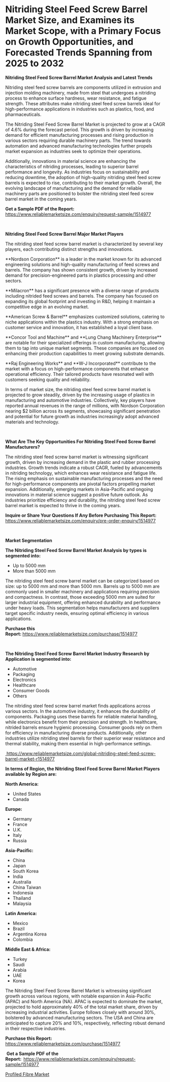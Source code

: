 <p><h1>Nitriding Steel Feed Screw Barrel Market Size, and Examines its Market Scope, with a Primary Focus on Growth Opportunities, and Forecasted Trends Spanning from 2025 to 2032</h1></p><p><strong>Nitriding Steel Feed Screw Barrel Market Analysis and Latest Trends</strong></p>
<p><p>Nitriding steel feed screw barrels are components utilized in extrusion and injection molding machinery, made from steel that undergoes a nitriding process to enhance surface hardness, wear resistance, and fatigue strength. These attributes make nitriding steel feed screw barrels ideal for high-performance applications in industries such as plastics, food, and pharmaceuticals.</p><p>The Nitriding Steel Feed Screw Barrel Market is projected to grow at a CAGR of 4.6% during the forecast period. This growth is driven by increasing demand for efficient manufacturing processes and rising production in various sectors requiring durable machinery parts. The trend towards automation and advanced manufacturing technologies further propels market expansion as industries seek to optimize their operations.</p><p>Additionally, innovations in material science are enhancing the characteristics of nitriding processes, leading to superior barrel performance and longevity. As industries focus on sustainability and reducing downtime, the adoption of high-quality nitriding steel feed screw barrels is expected to rise, contributing to their market growth. Overall, the evolving landscape of manufacturing and the demand for reliable machinery parts are positioned to bolster the nitriding steel feed screw barrel market in the coming years.</p></p>
<p><strong>Get a Sample PDF of the Report:&nbsp;</strong> <a href="https://www.reliablemarketsize.com/enquiry/request-sample/1514977?utm_campaign=3117&utm_medium=2&utm_source=Github&utm_content=ia&utm_term=29032025&utm_id=nitriding-steel-feed-screw-barrel">https://www.reliablemarketsize.com/enquiry/request-sample/1514977</a></p>
<p>&nbsp;</p>
<p><strong>Nitriding Steel Feed Screw Barrel Major Market Players</strong></p>
<p><p>The nitriding steel feed screw barrel market is characterized by several key players, each contributing distinct strengths and innovations. </p><p>**Nordson Corporation** is a leader in the market known for its advanced engineering solutions and high-quality manufacturing of feed screws and barrels. The company has shown consistent growth, driven by increased demand for precision-engineered parts in plastics processing and other sectors.</p><p>**Milacron** has a significant presence with a diverse range of products including nitrided feed screws and barrels. The company has focused on expanding its global footprint and investing in R&D, helping it maintain a competitive edge in an evolving market.</p><p>**American Screw & Barrel** emphasizes customized solutions, catering to niche applications within the plastics industry. With a strong emphasis on customer service and innovation, it has established a loyal client base.</p><p>**Concor Tool and Machine** and **Lung Chang Machinery Enterprise** are notable for their specialized offerings in custom manufacturing, allowing them to tap into unique market segments. These companies are focused on enhancing their production capabilities to meet growing substrate demands.</p><p>**Raj Engineering Works** and **W-J Incorporated** contribute to the market with a focus on high-performance components that enhance operational efficiency. Their tailored products have resonated well with customers seeking quality and reliability.</p><p>In terms of market size, the nitriding steel feed screw barrel market is projected to grow steadily, driven by the increasing usage of plastics in manufacturing and automotive industries. Collectively, key players have reported annual revenues in the range of millions, with Nordson Corporation nearing $2 billion across its segments, showcasing significant penetration and potential for future growth as industries increasingly adopt advanced materials and technology.</p></p>
<p>&nbsp;</p>
<p><strong>What Are The Key Opportunities For Nitriding Steel Feed Screw Barrel Manufacturers?</strong></p>
<p><p>The nitriding steel feed screw barrel market is witnessing significant growth, driven by increasing demand in the plastic and rubber processing industries. Growth trends indicate a robust CAGR, fueled by advancements in nitriding technology, which enhances wear resistance and fatigue life. The rising emphasis on sustainable manufacturing processes and the need for high-performance components are pivotal factors propelling market expansion. Additionally, emerging markets in Asia-Pacific and ongoing innovations in material science suggest a positive future outlook. As industries prioritize efficiency and durability, the nitriding steel feed screw barrel market is expected to thrive in the coming years.</p></p>
<p><strong>Inquire or Share Your Questions If Any Before Purchasing This Report:</strong> <a href="https://www.reliablemarketsize.com/enquiry/pre-order-enquiry/1514977?utm_campaign=3117&utm_medium=2&utm_source=Github&utm_content=ia&utm_term=29032025&utm_id=nitriding-steel-feed-screw-barrel">https://www.reliablemarketsize.com/enquiry/pre-order-enquiry/1514977</a></p>
<p>&nbsp;</p>
<p><strong>Market Segmentation</strong></p>
<p><strong>The Nitriding Steel Feed Screw Barrel Market Analysis by types is segmented into:</strong></p>
<p><ul><li>Up to 5000 mm</li><li>More than 5000 mm</li></ul></p>
<p><p>The nitriding steel feed screw barrel market can be categorized based on size: up to 5000 mm and more than 5000 mm. Barrels up to 5000 mm are commonly used in smaller machinery and applications requiring precision and compactness. In contrast, those exceeding 5000 mm are suited for larger industrial equipment, offering enhanced durability and performance under heavy loads. This segmentation helps manufacturers and suppliers target specific industry needs, ensuring optimal efficiency in various applications.</p></p>
<p><strong>Purchase this Report:&nbsp;</strong><a href="https://www.reliablemarketsize.com/purchase/1514977?utm_campaign=3117&utm_medium=2&utm_source=Github&utm_content=ia&utm_term=29032025&utm_id=nitriding-steel-feed-screw-barrel">https://www.reliablemarketsize.com/purchase/1514977</a></p>
<p>&nbsp;</p>
<p><strong>The Nitriding Steel Feed Screw Barrel Market Industry Research by Application is segmented into:</strong></p>
<p><ul><li>Automotive</li><li>Packaging</li><li>Electronics</li><li>Healthcare</li><li>Consumer Goods</li><li>Others</li></ul></p>
<p><p>The nitriding steel feed screw barrel market finds applications across various sectors. In the automotive industry, it enhances the durability of components. Packaging uses these barrels for reliable material handling, while electronics benefit from their precision and strength. In healthcare, nitrided barrels ensure hygienic processing. Consumer goods rely on them for efficiency in manufacturing diverse products. Additionally, other industries utilize nitriding steel barrels for their superior wear resistance and thermal stability, making them essential in high-performance settings.</p></p>
<p><a href="https://www.reliablemarketsize.com/global-nitriding-steel-feed-screw-barrel-market-r1514977?utm_campaign=3117&utm_medium=2&utm_source=Github&utm_content=ia&utm_term=29032025&utm_id=nitriding-steel-feed-screw-barrel">&nbsp;https://www.reliablemarketsize.com/global-nitriding-steel-feed-screw-barrel-market-r1514977</a></p>
<p><strong>In terms of Region, the Nitriding Steel Feed Screw Barrel Market Players available by Region are:</strong></p>
<p>
    <p> <strong> North America: </strong>
        <ul>
            <li>United States</li>
            <li>Canada</li>
        </ul>
        </p> 
    <p> <strong> Europe: </strong>
        <ul>
            <li>Germany</li>
            <li>France</li>
            <li>U.K.</li>
            <li>Italy</li>
            <li>Russia</li>
        </ul>
        </p> 
    <p> <strong> Asia-Pacific: </strong>
        <ul>
            <li>China</li>
            <li>Japan</li>
            <li>South Korea</li>
            <li>India</li>
            <li>Australia</li>
            <li>China Taiwan</li>
            <li>Indonesia</li>
            <li>Thailand</li>
            <li>Malaysia</li>
        </ul>
        </p> 
    <p> <strong> Latin America: </strong>
        <ul>
            <li>Mexico</li>
            <li>Brazil</li>
            <li>Argentina Korea</li>
            <li>Colombia</li>
        </ul>
        </p> 
    <p> <strong> Middle East & Africa: </strong>
        <ul>
            <li>Turkey</li>
            <li>Saudi</li>
            <li>Arabia</li>
            <li>UAE</li>
            <li>Korea</li>
        </ul>
    </p>
    </p>
<p><p>The Nitriding Steel Feed Screw Barrel Market is witnessing significant growth across various regions, with notable expansion in Asia-Pacific (APAC) and North America (NA). APAC is expected to dominate the market, projected to hold approximately 40% of the total market share, driven by increasing industrial activities. Europe follows closely with around 30%, bolstered by advanced manufacturing sectors. The USA and China are anticipated to capture 20% and 10%, respectively, reflecting robust demand in their respective industries.</p></p>
<p><strong>Purchase this Report: </strong><a href="https://www.reliablemarketsize.com/purchase/1514977?utm_campaign=3117&utm_medium=2&utm_source=Github&utm_content=ia&utm_term=29032025&utm_id=nitriding-steel-feed-screw-barrel">https://www.reliablemarketsize.com/purchase/1514977</a></p>
<p>&nbsp;<strong>Get a Sample PDF of the Report:&nbsp;&nbsp;</strong><a href="https://www.reliablemarketsize.com/enquiry/request-sample/1514977?utm_campaign=3117&utm_medium=2&utm_source=Github&utm_content=ia&utm_term=29032025&utm_id=nitriding-steel-feed-screw-barrel">https://www.reliablemarketsize.com/enquiry/request-sample/1514977</a></p>
<p><strong></strong></p>
<p><p><a href="https://github.com/ancsyanagha/Market-Research-Report-List-1/blob/main/profiled-fibre-market.md?utm_campaign=3117&utm_medium=2&utm_source=Github&utm_content=ia&utm_term=29032025&utm_id=nitriding-steel-feed-screw-barrel">Profiled Fibre Market</a></p></p>
